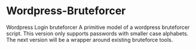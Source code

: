 Wordpress-Bruteforcer
=====================

Wordpress Login bruteforcer  A primitive model of a wordpress bruteforcer script. This version only supports passwords with smaller case alphabets. The next version will be a wrapper around existing bruteforce tools.
